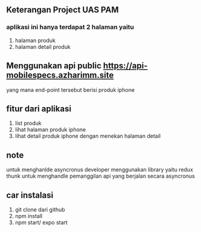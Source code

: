 ## Keterangan Project UAS PAM

### aplikasi ini hanya terdapat 2 halaman yaitu
1. halaman produk
2. halaman detail produk

## Menggunakan api public https://api-mobilespecs.azharimm.site
yang mana end-point tersebut berisi produk iphone

## fitur dari aplikasi
1. list produk
2. lihat halaman produk iphone
2. lihat detail produk iphone dengan menekan halaman detail

## note
untuk menghanlde asyncronus  developer menggunakan library yaitu redux thunk
untuk menghandle pemanggilan api yang berjalan secara asyncronus

## car instalasi

1. git clone dari github
2. npm install
3. npm start/ expo start